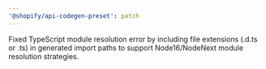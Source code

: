 ```yaml
---
'@shopify/api-codegen-preset': patch
---
```


Fixed TypeScript module resolution error by including file extensions (.d.ts or .ts) in generated import paths to support Node16/NodeNext module resolution strategies.
